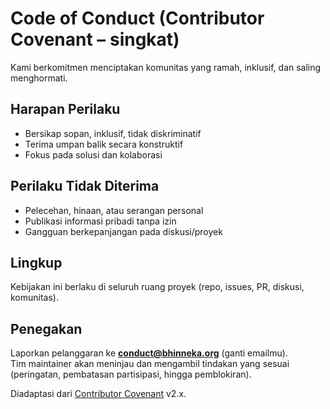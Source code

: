 # Code of Conduct (Contributor Covenant – singkat)

Kami berkomitmen menciptakan komunitas yang ramah, inklusif, dan saling menghormati.

## Harapan Perilaku
- Bersikap sopan, inklusif, tidak diskriminatif
- Terima umpan balik secara konstruktif
- Fokus pada solusi dan kolaborasi

## Perilaku Tidak Diterima
- Pelecehan, hinaan, atau serangan personal
- Publikasi informasi pribadi tanpa izin
- Gangguan berkepanjangan pada diskusi/proyek

## Lingkup
Kebijakan ini berlaku di seluruh ruang proyek (repo, issues, PR, diskusi, komunitas).

## Penegakan
Laporkan pelanggaran ke **conduct@bhinneka.org** (ganti emailmu).  
Tim maintainer akan meninjau dan mengambil tindakan yang sesuai (peringatan, pembatasan partisipasi, hingga pemblokiran).

Diadaptasi dari [Contributor Covenant](https://www.contributor-covenant.org/) v2.x.
